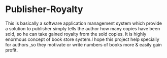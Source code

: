 # Publisher-Royalty


This  is basically a software  application management system which provide a solution to publisher simply tells the author how many copies have been sold, so he can take gained royalty from the sold copies. It is highly enormous concept of book store system.I hope this project help specially for authors ,so they motivate or write numbers of books more & easily gain profit.
